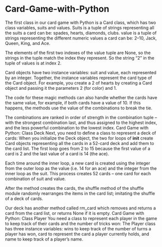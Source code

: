 # Card-Game-with-Python
The first class in our card game with Python is a Card class, which has two class variables, suits and values. Suits is a tuple of strings representing all the suits a card can be: spades, hearts, diamonds, clubs. value is a tuple of strings representing the different numeric values a card can be: 2–10, Jack, Queen, King, and Ace.

The elements of the first two indexes of the value tuple are None, so the strings in the tuple match the index they represent. So the string “2” in the tuple of values is at index 2.

Card objects have two instance variables: suit and value, each represented by an integer. Together, the instance variables represent the card type of the Card object. For example, you create a 2 of hearts by creating a Card object and passing it the parameters 2 (for color) and 1.

The code for these magic methods can also handle whether the cards have the same value, for example, if both cards have a value of 10. If this happens, the methods use the value of the combinations to break the tie.

The combinations are ranked in order of strength in the combination tuple – with the strongest combination last, and thus assigned to the highest index, and the less powerful combination to the lowest index.
Card Game with Python: Class Deck
Next, you need to define a class to represent a deck of cards:
When you initialize the Deck object, the two for loops of __init__ create Card objects representing all the cards in a 52-card deck and add them to the card list. The first loop goes from 2 to 15 because the first value of a card is 2 and the last value of a card is 14 (the ace).

Each time around the inner loop, a new card is created using the integer from the outer loop as the value (i.e. 14 for an ace) and the integer from the inner loop as the suit. This process creates 52 cards – one card for each combination of suit and value.

After the method creates the cards, the shuffle method of the shuffle module randomly rearranges the items in the card list; imitating the shuffle of a deck of cards.

Our deck has another method called rm_card which removes and returns a card from the card list, or returns None if it is empty.
Card Game with Python: Class Player
You need a class to represent each player in the game to keep track of their cards and the number of tricks won:
The Player class has three instance variables: wins to keep track of the number of turns a player has won, card to represent the card a player currently holds, and name to keep track of a player’s name.
